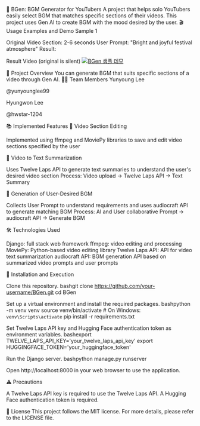 🎵 BGen: BGM Generator for YouTubers
A project that helps solo YouTubers easily select BGM that matches specific sections of their videos. This project uses Gen AI to create BGM with the mood desired by the user.
🎬 Usage Examples and Demo
Sample 1

Original Video Section: 2-6 seconds
User Prompt: "Bright and joyful festival atmosphere"
Result:

Result Video (original is silent)
[![BGen 샘플 데모](https://img.youtube.com/vi/OungXXpJo4U/0.jpg)](https://youtu.be/OungXXpJo4U)

🚀 Project Overview
You can generate BGM that suits specific sections of a video through Gen AI.
🧑‍💻 Team Members
Yunyoung Lee

@yunyounglee99

Hyungwon Lee

@hwstar-1204

📚 Implemented Features
📌 Video Section Editing

Implemented using ffmpeg and MoviePy libraries to save and edit video sections specified by the user

📌 Video to Text Summarization

Uses Twelve Laps API to generate text summaries to understand the user's desired video section
Process: Video upload → Twelve Laps API → Text Summary

📌 Generation of User-Desired BGM

Collects User Prompt to understand requirements and uses audiocraft API to generate matching BGM
Process: AI and User collaborative Prompt → audiocraft API → Generate BGM

🛠 Technologies Used

Django: full stack web framework
ffmpeg: video editing and processing
MoviePy: Python-based video editing library
Twelve Laps API: API for video text summarization
audiocraft API: BGM generation API based on summarized video prompts and user prompts

📝 Installation and Execution

Clone this repository.
bashgit clone https://github.com/your-username/BGen.git
cd BGen

Set up a virtual environment and install the required packages.
bashpython -m venv venv
source venv/bin/activate  # On Windows: `venv\Scripts\activate`
pip install -r requirements.txt

Set Twelve Laps API key and Hugging Face authentication token as environment variables.
bashexport TWELVE_LAPS_API_KEY='your_twelve_laps_api_key'
export HUGGINGFACE_TOKEN='your_huggingface_token'

Run the Django server.
bashpython manage.py runserver

Open http://localhost:8000 in your web browser to use the application.

⚠️ Precautions

A Twelve Laps API key is required to use the Twelve Laps API.
A Hugging Face authentication token is required.

📜 License
This project follows the MIT license. For more details, please refer to the LICENSE file.
